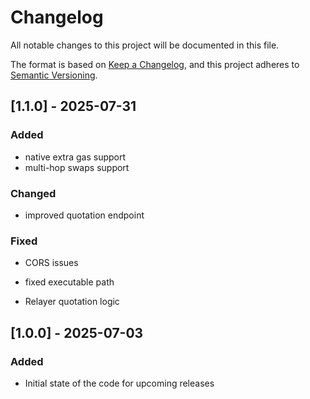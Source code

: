 # Changelog

All notable changes to this project will be documented in this file.

The format is based on [Keep a Changelog](https://keepachangelog.com/en/1.1.0/),
and this project adheres to [Semantic Versioning](https://semver.org/spec/v2.0.0.html).

## [1.1.0] - 2025-07-31

### Added

- native extra gas support
- multi-hop swaps support 

### Changed

- improved quotation endpoint

### Fixed

- CORS issues
- fixed executable path

- Relayer quotation logic

## [1.0.0] - 2025-07-03

### Added

- Initial state of the code for upcoming releases